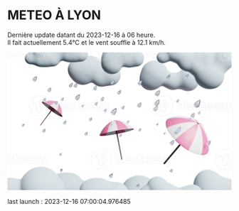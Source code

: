 # METEO À LYON

Dernière update datant du 2023-12-16 à 06 heure.  
Il fait actuellement 5.4°C et le vent souffle à 12.1 km/h.      

![](./.github/rain.png)

last launch : 2023-12-16 07:00:04.976485
